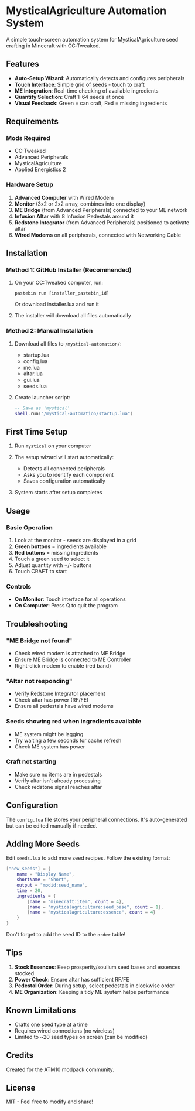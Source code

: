# MysticalAgriculture Automation System

A simple touch-screen automation system for MysticalAgriculture seed crafting in Minecraft with CC:Tweaked.

## Features

- **Auto-Setup Wizard**: Automatically detects and configures peripherals
- **Touch Interface**: Simple grid of seeds - touch to craft
- **ME Integration**: Real-time checking of available ingredients
- **Quantity Selection**: Craft 1-64 seeds at once
- **Visual Feedback**: Green = can craft, Red = missing ingredients

## Requirements

### Mods Required
- CC:Tweaked
- Advanced Peripherals
- MysticalAgriculture
- Applied Energistics 2

### Hardware Setup
1. **Advanced Computer** with Wired Modem
2. **Monitor** (3x2 or 2x2 array, combines into one display)
3. **ME Bridge** (from Advanced Peripherals) connected to your ME network
4. **Infusion Altar** with 8 Infusion Pedestals around it
5. **Redstone Integrator** (from Advanced Peripherals) positioned to activate altar
6. **Wired Modems** on all peripherals, connected with Networking Cable

## Installation

### Method 1: GitHub Installer (Recommended)
1. On your CC:Tweaked computer, run:
   ```
   pastebin run [installer_pastebin_id]
   ```
   Or download installer.lua and run it

2. The installer will download all files automatically

### Method 2: Manual Installation
1. Download all files to `/mystical-automation/`:
   - startup.lua
   - config.lua
   - me.lua
   - altar.lua
   - gui.lua
   - seeds.lua

2. Create launcher script:
   ```lua
   -- Save as 'mystical'
   shell.run("/mystical-automation/startup.lua")
   ```

## First Time Setup

1. Run `mystical` on your computer
2. The setup wizard will start automatically:
   - Detects all connected peripherals
   - Asks you to identify each component
   - Saves configuration automatically

3. System starts after setup completes

## Usage

### Basic Operation
1. Look at the monitor - seeds are displayed in a grid
2. **Green buttons** = ingredients available
3. **Red buttons** = missing ingredients
4. Touch a green seed to select it
5. Adjust quantity with +/- buttons
6. Touch CRAFT to start

### Controls
- **On Monitor**: Touch interface for all operations
- **On Computer**: Press Q to quit the program

## Troubleshooting

### "ME Bridge not found"
- Check wired modem is attached to ME Bridge
- Ensure ME Bridge is connected to ME Controller
- Right-click modem to enable (red band)

### "Altar not responding"
- Verify Redstone Integrator placement
- Check altar has power (RF/FE)
- Ensure all pedestals have wired modems

### Seeds showing red when ingredients available
- ME system might be lagging
- Try waiting a few seconds for cache refresh
- Check ME system has power

### Craft not starting
- Make sure no items are in pedestals
- Verify altar isn't already processing
- Check redstone signal reaches altar

## Configuration

The `config.lua` file stores your peripheral connections. It's auto-generated but can be edited manually if needed.

## Adding More Seeds

Edit `seeds.lua` to add more seed recipes. Follow the existing format:

```lua
["new_seeds"] = {
    name = "Display Name",
    shortName = "Short",
    output = "modid:seed_name",
    time = 20,
    ingredients = {
        {name = "minecraft:item", count = 4},
        {name = "mysticalagriculture:seed_base", count = 1},
        {name = "mysticalagriculture:essence", count = 4}
    }
}
```

Don't forget to add the seed ID to the `order` table!

## Tips

1. **Stock Essences**: Keep prosperity/soulium seed bases and essences stocked
2. **Power Check**: Ensure altar has sufficient RF/FE
3. **Pedestal Order**: During setup, select pedestals in clockwise order
4. **ME Organization**: Keeping a tidy ME system helps performance

## Known Limitations

- Crafts one seed type at a time
- Requires wired connections (no wireless)
- Limited to ~20 seed types on screen (can be modified)

## Credits

Created for the ATM10 modpack community.

## License

MIT - Feel free to modify and share!